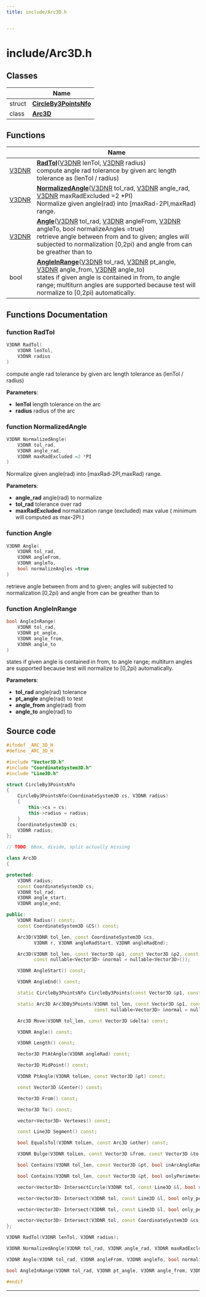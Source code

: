 ```yaml
---
title: include/Arc3D.h


---
```


# include/Arc3D.h








## Classes

|                | Name           |
| -------------- | -------------- |
| struct | **[CircleBy3PointsNfo](https://github.com/devel0/iot-sci/tree/main/data/api/Classes/struct_circle_by3_points_nfo.md)**  |
| class | **[Arc3D](https://github.com/devel0/iot-sci/tree/main/data/api/Classes/class_arc3_d.md)**  |




## Functions

|                | Name           |
| -------------- | -------------- |
| [V3DNR](https://github.com/devel0/iot-sci/tree/main/data/api/Files/_vector3_d_8h.md#define-v3dnr) | **[RadTol](https://github.com/devel0/iot-sci/tree/main/data/api/Files/_arc3_d_8h.md#function-radtol)**([V3DNR](https://github.com/devel0/iot-sci/tree/main/data/api/Files/_vector3_d_8h.md#define-v3dnr) lenTol, [V3DNR](https://github.com/devel0/iot-sci/tree/main/data/api/Files/_vector3_d_8h.md#define-v3dnr) radius) <br>compute angle rad tolerance by given arc length tolerance as (lenTol / radius)  |
| [V3DNR](https://github.com/devel0/iot-sci/tree/main/data/api/Files/_vector3_d_8h.md#define-v3dnr) | **[NormalizedAngle](https://github.com/devel0/iot-sci/tree/main/data/api/Files/_arc3_d_8h.md#function-normalizedangle)**([V3DNR](https://github.com/devel0/iot-sci/tree/main/data/api/Files/_vector3_d_8h.md#define-v3dnr) tol_rad, [V3DNR](https://github.com/devel0/iot-sci/tree/main/data/api/Files/_vector3_d_8h.md#define-v3dnr) angle_rad, [V3DNR](https://github.com/devel0/iot-sci/tree/main/data/api/Files/_vector3_d_8h.md#define-v3dnr) maxRadExcluded =2 *PI) <br>Normalize given angle(rad) into [maxRad-2PI,maxRad) range.  |
| [V3DNR](https://github.com/devel0/iot-sci/tree/main/data/api/Files/_vector3_d_8h.md#define-v3dnr) | **[Angle](https://github.com/devel0/iot-sci/tree/main/data/api/Files/_arc3_d_8h.md#function-angle)**([V3DNR](https://github.com/devel0/iot-sci/tree/main/data/api/Files/_vector3_d_8h.md#define-v3dnr) tol_rad, [V3DNR](https://github.com/devel0/iot-sci/tree/main/data/api/Files/_vector3_d_8h.md#define-v3dnr) angleFrom, [V3DNR](https://github.com/devel0/iot-sci/tree/main/data/api/Files/_vector3_d_8h.md#define-v3dnr) angleTo, bool normalizeAngles =true) <br>retrieve angle between from and to given; angles will subjected to normalization [0,2pi) and angle from can be greather than to  |
| bool | **[AngleInRange](https://github.com/devel0/iot-sci/tree/main/data/api/Files/_arc3_d_8h.md#function-angleinrange)**([V3DNR](https://github.com/devel0/iot-sci/tree/main/data/api/Files/_vector3_d_8h.md#define-v3dnr) tol_rad, [V3DNR](https://github.com/devel0/iot-sci/tree/main/data/api/Files/_vector3_d_8h.md#define-v3dnr) pt_angle, [V3DNR](https://github.com/devel0/iot-sci/tree/main/data/api/Files/_vector3_d_8h.md#define-v3dnr) angle_from, [V3DNR](https://github.com/devel0/iot-sci/tree/main/data/api/Files/_vector3_d_8h.md#define-v3dnr) angle_to) <br>states if given angle is contained in from, to angle range; multiturn angles are supported because test will normalize to [0,2pi) automatically.  |








## Functions Documentation

### function RadTol

```cpp
V3DNR RadTol(
    V3DNR lenTol,
    V3DNR radius
)
```

compute angle rad tolerance by given arc length tolerance as (lenTol / radius) 

**Parameters**: 

  * **lenTol** length tolerance on the arc 
  * **radius** radius of the arc 




























### function NormalizedAngle

```cpp
V3DNR NormalizedAngle(
    V3DNR tol_rad,
    V3DNR angle_rad,
    V3DNR maxRadExcluded =2 *PI
)
```

Normalize given angle(rad) into [maxRad-2PI,maxRad) range. 

**Parameters**: 

  * **angle_rad** angle(rad) to normalize 
  * **tol_rad** tolerance over rad 
  * **maxRadExcluded** normalization range (excluded) max value ( minimum will computed as max-2PI ) 




























### function Angle

```cpp
V3DNR Angle(
    V3DNR tol_rad,
    V3DNR angleFrom,
    V3DNR angleTo,
    bool normalizeAngles =true
)
```

retrieve angle between from and to given; angles will subjected to normalization [0,2pi) and angle from can be greather than to 




























### function AngleInRange

```cpp
bool AngleInRange(
    V3DNR tol_rad,
    V3DNR pt_angle,
    V3DNR angle_from,
    V3DNR angle_to
)
```

states if given angle is contained in from, to angle range; multiturn angles are supported because test will normalize to [0,2pi) automatically. 

**Parameters**: 

  * **tol_rad** angle(rad) tolerance 
  * **pt_angle** angle(rad) to test 
  * **angle_from** angle(rad) from 
  * **angle_to** angle(rad) to 
































## Source code

```cpp
#ifndef _ARC_3D_H
#define _ARC_3D_H

#include "Vector3D.h"
#include "CoordinateSystem3D.h"
#include "Line3D.h"

struct CircleBy3PointsNfo
{
    CircleBy3PointsNfo(CoordinateSystem3D cs, V3DNR radius)
    {
        this->cs = cs;
        this->radius = radius;
    }
    CoordinateSystem3D cs;
    V3DNR radius;
};

// TODO: bbox, divide, split actually missing

class Arc3D
{

protected:
    V3DNR radius;
    const CoordinateSystem3D cs;
    V3DNR tol_rad;
    V3DNR angle_start;
    V3DNR angle_end;

public:
    V3DNR Radius() const;
    const CoordinateSystem3D &CS() const;

    Arc3D(V3DNR tol_len, const CoordinateSystem3D &cs,
          V3DNR r, V3DNR angleRadStart, V3DNR angleRadEnd);

    Arc3D(V3DNR tol_len, const Vector3D &p1, const Vector3D &p2, const Vector3D &p3,
          const nullable<Vector3D> &normal = nullable<Vector3D>());

    V3DNR AngleStart() const;

    V3DNR AngleEnd() const;

    static CircleBy3PointsNfo CircleBy3Points(const Vector3D &p1, const Vector3D &p2, const Vector3D &p3);

    static Arc3D Arc3DBy3Points(V3DNR tol_len, const Vector3D &p1, const Vector3D &p2, const Vector3D &p3,
                                const nullable<Vector3D> &normal = nullable<Vector3D>());

    Arc3D Move(V3DNR tol_len, const Vector3D &delta) const;

    V3DNR Angle() const;

    V3DNR Length() const;

    Vector3D PtAtAngle(V3DNR angleRad) const;

    Vector3D MidPoint() const;

    V3DNR PtAngle(V3DNR tolLen, const Vector3D &pt) const;

    const Vector3D &Center() const;

    Vector3D From() const;

    Vector3D To() const;

    vector<Vector3D> Vertexes() const;

    const Line3D Segment() const;

    bool EqualsTol(V3DNR tolLen, const Arc3D &other) const;

    V3DNR Bulge(V3DNR tolLen, const Vector3D &from, const Vector3D &to, const Vector3D &N) const;

    bool Contains(V3DNR tol_len, const Vector3D &pt, bool inArcAngleRange, bool onlyPerimeter) const;

    bool Contains(V3DNR tol_len, const Vector3D &pt, bool onlyPerimeter) const;

    vector<Vector3D> IntersectCircle(V3DNR tol, const Line3D &l, bool segment_mode = false) const;

    vector<Vector3D> Intersect(V3DNR tol, const Line3D &l, bool only_perimeter, bool segment_mode, bool circle_mode) const;

    vector<Vector3D> Intersect(V3DNR tol, const Line3D &l, bool only_perimeter = true, bool segment_mode = false) const;

    vector<Vector3D> Intersect(V3DNR tol, const CoordinateSystem3D &cs, bool only_perimeter = true) const;
};

V3DNR RadTol(V3DNR lenTol, V3DNR radius);

V3DNR NormalizedAngle(V3DNR tol_rad, V3DNR angle_rad, V3DNR maxRadExcluded = 2 * PI);

V3DNR Angle(V3DNR tol_rad, V3DNR angleFrom, V3DNR angleTo, bool normalizeAngles = true);

bool AngleInRange(V3DNR tol_rad, V3DNR pt_angle, V3DNR angle_from, V3DNR angle_to);

#endif
```


-------------------------------


